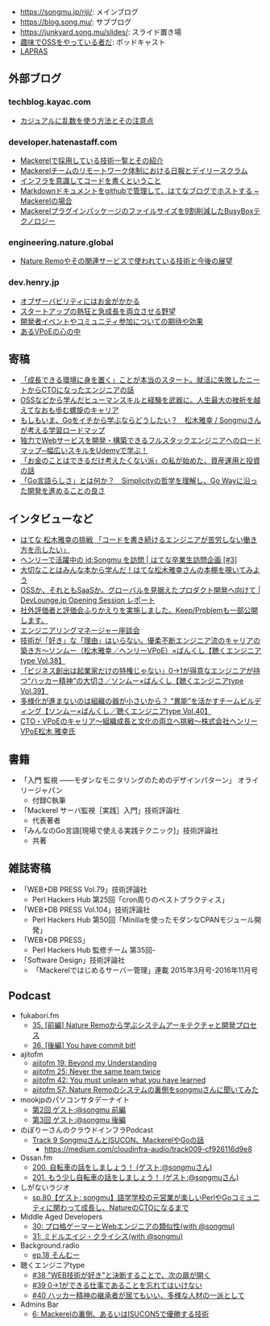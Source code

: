 - <https://songmu.jp/riji/>: メインブログ
- <https://blog.song.mu/>: サブブログ
- <https://junkyard.song.mu/slides/>: スライド置き場
- [趣味でOSSをやっている者だ](https://oss4.fun/): ポッドキャスト
- [LAPRAS](https://lapras.com/public/Songmu)

## 外部ブログ

### techblog.kayac.com
- [カジュアルに乱数を使う方法とその注意点](https://techblog.kayac.com/22.html)

### developer.hatenastaff.com
- [Mackerelで採用している技術一覧とその紹介](https://developer.hatenastaff.com/entry/mackerel-overview)
- [Mackerelチームのリモートワーク体制における日報とデイリースクラム](https://developer.hatenastaff.com/entry/2015/07/05/174343)
- [インフラを意識してコードを書くということ](https://developer.hatenastaff.com/entry/2016/05/30/080000)
- [Markdownドキュメントをgithubで管理して、はてなブログでホストする ~ Mackerelの場合](https://developer.hatenastaff.com/entry/developers-advent-calendar-2015/day7)
- [Mackerelプラグインパッケージのファイルサイズを9割削減したBusyBoxテクノロジー](https://developer.hatenastaff.com/entry/advent-calendar-2018/12/mackerel-plugin-busybox)

### engineering.nature.global
- [Nature Remoやその関連サービスで使われている技術と今後の展望](https://engineering.nature.global/entry/start-blog)

### dev.henry.jp
- [オブザーバビリティにはお金がかかる](https://dev.henry.jp/entry/observability-and-cost)
- [スタートアップの熱狂と急成長を両立させる野望](https://dev.henry.jp/entry/ambition-to-combine-startup-enthusiasm-and-rapid-growth)
- [開発者イベントやコミュニティ参加についての期待や効果](https://dev.henry.jp/entry/what-to-expect-and-the-benefits-of-participating-in-developer-events-and-communities)
- [あるVPoEの心の中](https://dev.henry.jp/entry/inside-the-mind-of-a-vpoe)

## 寄稿
- [「成長できる環境に身を置く」ことが本当のスタート。就活に失敗したニートからCTOになったエンジニアの話](https://findy-code.io/engineer-lab/neet-to-cto)
- [OSSなどから学んだヒューマンスキルと経験を武器に。人生最大の挫折を越えてなおも歩む螺旋のキャリア](https://findy-code.io/engineer-lab/songmu-henry)
- [もしもいま、Goをイチから学ぶならどうしたい？　松木雅幸 / Songmuさんが考える学習ロードマップ](https://findy-code.io/engineer-lab/techtensei-songmu)
- [独力でWebサービスを開発・構築できるフルスタックエンジニアへのロードマップ─幅広いスキルをUdemyで学ぶ！](https://hatenanews.com/articles/2024/08/20/103000)
- [「お金のことはできるだけ考えたくない派」の私が始めた、資産運用と投資の話](https://www.a-tm.co.jp/top/securities/securities-osusume/column-01/)
- [「Go言語らしさ」とは何か？　Simplicityの哲学を理解し、Go Wayに沿った開発を進めることの良さ](https://en-ambi.com/itcontents/entry/2018/06/19/110000/)

## インタビューなど
- [はてな 松木雅幸の挑戦 「コードを書き続けるエンジニアが苦労しない働き方を示したい」](https://careerhack.en-japan.com/report/detail/508)
- [ヘンリーで活躍中の id:Songmu を訪問 | はてな卒業生訪問企画 [#3]](https://developer.hatenastaff.com/entry/2023/04/27/160000)
- [大切なことはみんな本から学んだ！はてな松木雅幸さんの本棚を覗いてみよう](https://staff.persol-xtech.co.jp/i-engineer/human/hatena)
- [OSSか、それともSaaSか。グローバルを見据えたプロダクト開発へ向けて | DevLounge.jp Opening Session レポート](https://www.wantedly.com/companies/wantedly/post_articles/331344)
- [社外評価者と評価会ふりかえりを実施しました。Keep/Problemも一部公開します。](https://techblog.cartaholdings.co.jp/entry/2018/04/06/141648)
- [エンジニアリングマネージャー座談会](https://www.youtube.com/watch?v=vtIbhmJOf6I)
- [技術が「好き」な「理由」はいらない。優柔不断エンジニア流のキャリアの築き方～ソンムー（松木雅幸／ヘンリーVPoE）×ばんくし【聴くエンジニアtype Vol.38】](https://type.jp/et/feature/23883/)
- [「ビジネス創出は起業家だけの特権じゃない」0→1が得意なエンジニアが持つ“ハッカー精神”の大切さ／ソンムー×ばんくし【聴くエンジニアtype Vol.39】](https://type.jp/et/feature/23973/)
- [多様化が進まないのは組織の器が小さいから？ “異能”を活かすチームビルディング【ソンムー×ばんくし／聴くエンジニアtype Vol.40】](https://type.jp/et/feature/23990/)
- [CTO・VPoEのキャリア〜組織成長と文化の両立へ挑戦〜株式会社ヘンリー VPoE松木 雅幸氏](https://note.com/startuptechlive/n/n2613ec2f1ad8)

## 書籍
- 「入門 監視 ――モダンなモニタリングのためのデザインパターン」 オライリージャパン
    - 付録C執筆
- 「Mackerel サーバ監視［実践］入門」技術評論社
    - 代表著者
- 「みんなのGo言語[現場で使える実践テクニック]」技術評論社
    - 共著

## 雑誌寄稿
- 「WEB+DB PRESS Vol.79」技術評論社
    - Perl Hackers Hub 第25回「cron周りのベストプラクティス」
- 「WEB+DB PRESS Vol.104」技術評論社
    - Perl Hackers Hub 第50回「Minillaを使ったモダンなCPANモジュール開発」
- 「WEB+DB PRESS」
    - Perl Hackers Hub 監修チーム 第35回-
- 「Software Design」技術評論社
    - 「Mackerelではじめるサーバー管理」連載 2015年3月号-2016年11月号

## Podcast
- fukabori.fm
    - [35. [前編] Nature Remoから学ぶシステムアーキテクチャと開発プロセス](https://fukabori.fm/episode/35)
    - [36. [後編] You have commit bit!](https://fukabori.fm/episode/36)
- ajitofm
    - [ajitofm 19: Beyond my Understanding](https://ajito.fm/19/)
    - [ajitofm 25: Never the same team twice](https://ajito.fm/25/)
    - [ajitofm 42: You must unlearn what you have learned](https://ajito.fm/42/)
    - [ajitofm 57: Nature Remoのシステムの裏側をsongmuさんに聞いてみた](https://ajito.fm/57/)
- mookjpのパソコンサタデーナイト
    - [第2回 ゲスト:@songmu 前編](https://open.spotify.com/episode/2M8F3tA9AEZMNlIcVC81nk)
    - [第3回 ゲスト:@songmu 後編](https://open.spotify.com/episode/3il0pj9DyTP4XtCUvfdsOK)
- のぼりーさんのクラウドインフラPodcast
    - [Track 9 SongmuさんとISUCON、MackerelやGoの話](https://open.spotify.com/episode/24RvZdRAtpBILKs4344dDr)
        - https://medium.com/cloudinfra-audio/track009-cf926116d9e8
- Ossan.fm
    - [200. 自転車の話をしましょう！ (ゲスト:@songmuさん)](https://ossan.fm/episode/200)
    - [201. もう少し自転車の話をしましょう！ (ゲスト:@songmuさん)](https://ossan.fm/episode/201)
- しがないラジオ
    - [sp.80【ゲスト: songmu】語学学校の元営業が楽しいPerlやGoコミュニティに関わって成長し、NatureのCTOになるまで](https://podcasters.spotify.com/pod/show/shiganairadio/episodes/sp-80-songmuPerlGoNatureCTO-e2fknhe)
- Middle Aged Developers
    - [30: プロ格ゲーマーとWebエンジニアの類似性(with @songmu)](https://podcasters.spotify.com/pod/show/middle-aged-developers/episodes/30-Webwith-songmu-e22gmkk)
    - [31: ミドルエイジ・クライシス(with @songmu)](https://podcasters.spotify.com/pod/show/middle-aged-developers/episodes/31-with-songmu-e22tjnj)
- Background.radio
    - [ep.18 そんむー](https://podcasters.spotify.com/pod/show/background-radio/episodes/Background-radio-ep-18-evb6tc)
- 聴くエンジニアtype
    - [#38 "WEB技術が好き"と決断することで、次の扉が開く](https://podcasters.spotify.com/pod/show/kikuengineertype/episodes/038-WEBsongmu-e29rmtt)
    - [#39 0→1ができる仕事であることを忘れてはいけない](https://podcasters.spotify.com/pod/show/kikuengineertype/episodes/039-01songmu-e2a6jb2)
    - [#40 ハッカー精神の継承者が居てもいい、多様な人材の一派として](https://podcasters.spotify.com/pod/show/kikuengineertype/episodes/040-songmu-e2afpln)
- Admins Bar
    - [6: Mackerelの裏側、あるいはISUCON5で優勝する技術](http://admins.bar/6/)
